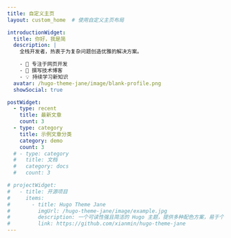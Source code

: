 ```yaml
---
title: 自定义主页
layout: custom_home  # 使用自定义主页布局

introductionWidget:
  title: 你好，我是简
  description: |
    全栈开发者，热衷于为复杂问题创造优雅的解决方案。

    - 🚀 专注于网页开发
    - 📝 撰写技术博客
    - 💡 持续学习新知识
  avatar: /hugo-theme-jane/image/blank-profile.png
  showSocial: true

postWidget:
  - type: recent
    title: 最新文章
    count: 3
  - type: category
    title: 示例文章分类
    category: demo
    count: 3
  # - type: category
  #   title: 文档
  #   category: docs
  #   count: 3

# projectWidget:
#   - title: 开源项目
#     items:
#       - title: Hugo Theme Jane
#         imgUrl: /hugo-theme-jane/image/example.jpg
#         description: 一个可读性强且简洁的 Hugo 主题，提供多种配色方案，易于个性化定制。自 2018 年以来运行良好。
#         link: https://github.com/xianmin/hugo-theme-jane
---
```

